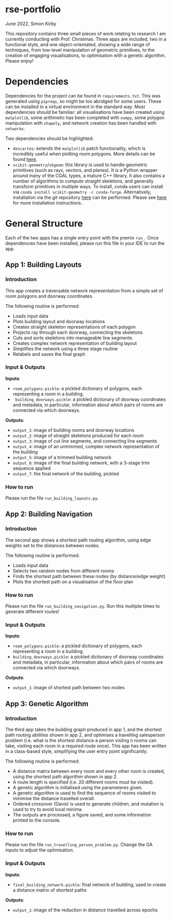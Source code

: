 # rse-portfolio

June 2022, Simon Kirby

This repository contains three small pieces of work relating to research I am currently conducting with Prof. Christmas. 
Three apps are included, two in a functional style, and one object-orientated, showing a wide range of techniques, from low-level manipulation 
of geometric primitives, to the creation of engaging visualisations, to optimisation with a genetic algorithm. Please enjoy!

# Dependencies

Dependencies for the project can be found in `requirements.txt`. This was generated using `pipreqs`, so might be too abridged for some users. These can be installed in a virtual environment in the standard way. Most dependencies should be familiar: all visualisations have been created using `matplotlib`, some
arithmetic has been completed with `numpy`, some polygon manipulation with `shapely`, and network creation has been handled with `networkx`.

Two dependencies should be highlighted:
* `descartes`: extends the `matplotlib` patch functionality, which is incredibly useful when plotting room polygons.
  More details can be found [here](https://pypi.org/project/descartes/#description).
* `scikit-geometry`/`skgeom`: this library is used to handle geometric primitives (such as rays, vectors, and planes).
It is a Python wrapper around many of the CGAL types, a mature C++ library. It also contains a number of algorithms to 
  compute straight skeletons, and generally transform primitives in multiple ways. To install, conda users can 
  install via `conda install scikit-geometry -c conda-forge`. Alternatively, installation via the git repository 
  [here](https://github.com/scikit-geometry/scikit-geometry) can be performed. Please see 
  [here](https://wolfv.medium.com/introducing-scikit-geometry-ae1dccaad5fd) for more
  installation instructions.

# General Structure

Each of the two apps has a single entry point with the premix `run_`. Once dependencies have been installed, please 
run this file in your IDE to run the app.

## App 1: Building Layouts

### Introduction

This app creates a traversable network representation from a simple set of room polygons and doorway coordinates. 

The following routine is performed:
* Loads input data
* Plots building layout and doorway locations
* Creates straight skeleton representations of each polygon
* Projects ray through each doorway, connecting the skeletons
* Cuts and sorts skeletons into manageable line segments
* Creates complex network representation of building layout
* Simplifies the network using a three stage routine
* Relabels and saves the final graph

### Input & Outputs

**Inputs**:
* `room_polygons.pickle`: a pickled dictionary of polygons, each representing a room in a building.
* ` building_doorways.pickle`: a pickled dictionary of doorway coordinates and metadata, in particular, information 
about which pairs of rooms are connected via which doorways.
  
**Outputs**:

* `output_1`: image of building rooms and doorway locations
* `output_2`: image of straight skeletons produced for each room
* `output_3`: image of cut line segments, and connecting line segments
* `output_4`: image of an untrimmed, complex network representation of the building
* `output_5`: image of a trimmed building network
* `output_6`: image of the final building network, with a 3-stage trim sequence applied
* `output_7`: the final network of the building, pickled

### How to run

Please run the file `run_building_layouts.py`.

## App 2: Building Navigation

### Introduction

The second app shows a shortest path routing algorithm, using edge weights set to the distances between nodes.

The following routine is performed:
* Loads input data
* Selects two random nodes from different rooms
* Finds the shortest path between these nodes (by distance/edge weight)
* Plots the shortest path on a visualisation of the floor plan

### How to run

Please run the file `run_building_navigation.py`. Run this multiple times to generate different routes!

### Input & Outputs

**Inputs**:
* `room_polygons.pickle`: a pickled dictionary of polygons, each representing a room in a building.
* `building_doorways.pickle`: a pickled dictionary of doorway coordinates and metadata, in particular, information 
about which pairs of rooms are connected via which doorways.
  
**Outputs**:

* `output_1`: image of shortest path between two nodes

## App 3: Genetic Algorithm

### Introduction

The third app takes the building graph produced in app 1, and the shortest path routing abilities shown in app 2, and optimises a travelling salesperson problem (i.e. what is the shortest distance a person visitng n rooms can take, visiting each room in a required route once). This app has been written in a class-based style, simplifying the user entry point significantly. 

The following routine is performed:
* A distance matrix between every room and every other room is created, using the shortest path algorithm shown in app 2.
* A route length is specified (i.e. 20 different rooms must be visited).
* A genetic algorithm is initialised using the parameteres given.
* A genetic algorithm is used to find the sequence of rooms visited to minimise the distance travelled overall.
* Ordered crossover (Davis) is used to generate children, and mutation is used to try to avoid local minima.
* The outputs are processed, a figure saved, and some information printed to the console.

### How to run

Please run the file `run_travelling_person_problem.py`. Change the GA inputs to adjust the optimisation.

### Input & Outputs

**Inputs**:
* `final_building_network.pickle`: final network of building, used to create a distance matrix of shortest paths
  
**Outputs**:

* `output_1`: image of the reduction in distance travelled across epochs







  


